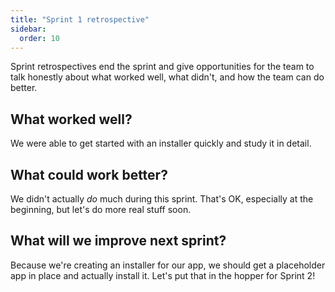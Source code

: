 ```yaml
---
title: "Sprint 1 retrospective"
sidebar:
  order: 10
---
```


Sprint retrospectives end the sprint and give opportunities for the team to talk honestly about what worked well, what didn't, and how the team can do better.


## What worked well?

We were able to get started with an installer quickly and study it in detail.


## What could work better?

We didn't actually _do_ much during this sprint. That's OK, especially at the beginning, but let's do more real stuff soon.


## What will we improve next sprint?

Because we're creating an installer for our app, we should get a placeholder app in place and actually install it. Let's put that in the hopper for Sprint 2!
